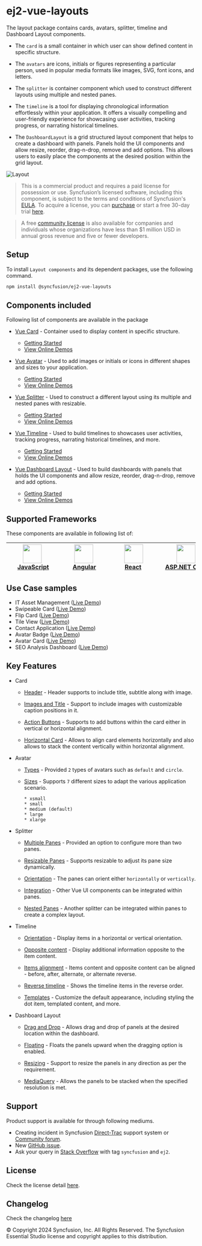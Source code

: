 # ej2-vue-layouts

The layout package contains cards, avatars, splitter, timeline and Dashboard Layout components. 

* The `card` is a small container in which user can show defined content in specific structure. 

* The `avatars` are icons, initials or figures representing a particular person, used in popular media formats like images, SVG, font icons, and letters.

* The `splitter` is container component which used to construct different layouts using multiple and nested panes.

* The `timeline` is a tool for displaying chronological information effortlessly within your application. It offers a visually compelling and user-friendly experience for showcasing user activities, tracking progress, or narrating historical timelines.

* The `DashboardLayout` is a grid structured layout component that helps to create a dashboard with panels. Panels hold the UI components and allow resize, reorder, drag-n-drop, remove and add options. This allows users to easily place the components at the desired position within the grid layout.

![Layout](https://ej2.syncfusion.com/products/images/layout/readme.png)

> This is a commercial product and requires a paid license for possession or use. Syncfusion’s licensed software, including this component, is subject to the terms and conditions of Syncfusion's [EULA](https://www.syncfusion.com/eula/es/). To acquire a license, you can [purchase](https://www.syncfusion.com/sales/products/?utm_source=npm&utm_medium=listing&utm_campaign=vue-layout-npm) or start a free 30-day trial [here](https://www.syncfusion.com/account/manage-trials/start-trials/?utm_source=npm&utm_medium=listing&utm_campaign=vue-layout-npm).

> A free [community license](https://www.syncfusion.com/products/communitylicense/?utm_source=npm&utm_medium=listing&utm_campaign=vue-layout-npm) is also available for companies and individuals whose organizations have less than $1 million USD in annual gross revenue and five or fewer developers.

## Setup

To install `Layout components` and its dependent packages, use the following command.

```sh
npm install @syncfusion/ej2-vue-layouts
```

## Components included

Following list of components are available in the package

* [Vue Card](https://www.syncfusion.com/vue-ui-components/vue-card?utm_source=npm&utm_medium=listing&utm_campaign=vue-layout-npm) - Container used to display content in specific structure.
  * [Getting Started](https://ej2.syncfusion.com/vue/documentation/card/getting-started/?utm_source=npm&utm_medium=listing&utm_campaign=vue-layout-npm)
  * [View Online Demos](https://ej2.syncfusion.com/vue/demos/?utm_source=npm&utm_medium=listing&utm_campaign=vue-layout-npm#/fluent2/card/basic.html)

* [Vue Avatar](https://www.syncfusion.com/vue-ui-components/vue-avatar?utm_source=npm&utm_medium=listing&utm_campaign=vue-layout-npm) - Used to add images or initials or icons in different shapes and sizes to your application.
  * [Getting Started](https://ej2.syncfusion.com/vue/documentation/avatar/getting-started/?utm_source=npm&utm_medium=listing&utm_campaign=vue-layout-npm)
  * [View Online Demos](https://ej2.syncfusion.com/vue/demos/?utm_source=npm&utm_medium=listing&utm_campaign=vue-layout-npm#/fluent2/avatar/default.html)

* [Vue Splitter](https://www.syncfusion.com/vue-ui-components/vue-splitter?utm_source=npm&utm_medium=listing&utm_campaign=vue-layout-npm) - Used to construct a different layout using its multiple and nested panes with resizable.
  * [Getting Started](https://ej2.syncfusion.com/vue/documentation/splitter/getting-started/?utm_source=npm&utm_medium=listing&utm_campaign=vue-layout-npm)
  * [View Online Demos](https://ej2.syncfusion.com/vue/demos/?utm_source=npm&utm_medium=listing&utm_campaign=vue-layout-npm#/fluent2/splitter/default.html)

* [Vue Timeline](https://www.syncfusion.com/vue-ui-components/vue-timeline?utm_source=npm&utm_medium=listing&utm_campaign=vue-layout-npm) - Used to build timelines to showcases user activities, tracking progress, narrating historical timelines, and more.
  * [Getting Started](https://ej2.syncfusion.com/vue/documentation/timeline/getting-started/?utm_source=npm&utm_medium=listing&utm_campaign=vue-layout-npm)
  * [View Online Demos](https://ej2.syncfusion.com/vue/demos/?utm_source=npm&utm_medium=listing&utm_campaign=vue-layout-npm#/fluent2/timeline/default.html) 

* [Vue Dashboard Layout](https://www.syncfusion.com/vue-ui-components/vue-dashboard-layout?utm_source=npm&utm_medium=listing&utm_campaign=vue-layout-npm) - Used to build dashboards with panels that holds the UI components and allow resize, reorder, drag-n-drop, remove and add options.
  * [Getting Started](https://ej2.syncfusion.com/vue/documentation/dashboard-layout/getting-started/?utm_source=npm&utm_medium=listing&utm_campaign=vue-layout-npm)
  * [View Online Demos](https://ej2.syncfusion.com/vue/demos/?utm_source=npm&utm_medium=listing&utm_campaign=vue-layout-npm#/fluent2/dashboard-layout/default.html)

## Supported Frameworks

These components are available in following list of:

| [<img src="https://ej2.syncfusion.com/github/images/js.svg" height="50" />](https://www.syncfusion.com/javascript-ui-controls?utm_medium=listing&utm_source=github)<br/>&nbsp;&nbsp;&nbsp;&nbsp;&nbsp;[JavaScript](https://www.syncfusion.com/javascript-ui-controls?utm_medium=listing&utm_source=github)&nbsp;&nbsp;&nbsp;&nbsp; | [<img src="https://ej2.syncfusion.com/github/images/angular-new.svg"  height="50" />](https://www.syncfusion.com/angular-components/?utm_medium=listing&utm_source=github)<br/>&nbsp;&nbsp;&nbsp;&nbsp;&nbsp;&nbsp;&nbsp;[Angular](https://www.syncfusion.com/angular-components/?utm_medium=listing&utm_source=github)&nbsp;&nbsp;&nbsp;&nbsp;&nbsp;&nbsp; | [<img src="https://ej2.syncfusion.com/github/images/react.svg" height="50" />](https://www.syncfusion.com/react-ui-components?utm_medium=listing&utm_source=github)<br/>&nbsp;&nbsp;&nbsp;&nbsp;&nbsp;&nbsp;&nbsp;&nbsp;[React](https://www.syncfusion.com/react-ui-components?utm_medium=listing&utm_source=github)&nbsp;&nbsp;&nbsp;&nbsp;&nbsp;&nbsp;&nbsp;&nbsp;&nbsp; | [<img src="https://ej2.syncfusion.com/github/images/netcore.svg" height="50" />](https://www.syncfusion.com/aspnet-core-ui-controls?utm_medium=listing&utm_source=github)<br/>&nbsp;&nbsp;[ASP.NET&nbsp;Core](https://www.syncfusion.com/aspnet-core-ui-controls?utm_medium=listing&utm_source=github)&nbsp;&nbsp; | [<img src="https://ej2.syncfusion.com/github/images/netmvc.svg" height="50" />](https://www.syncfusion.com/aspnet-mvc-ui-controls?utm_medium=listing&utm_source=github)<br/>&nbsp;&nbsp;[ASP.NET&nbsp;MVC](https://www.syncfusion.com/aspnet-mvc-ui-controls?utm_medium=listing&utm_source=github)&nbsp;&nbsp; | 
| :-----: | :-----: | :-----: | :-----: | :-----: |

## Use Case samples

* IT Asset Management ([Live Demo](https://ej2.syncfusion.com/showcase/vue/assetmanagement/?utm_source=npm&utm_medium=listing&utm_campaign=vue-layout-npm))
* Swipeable Card ([Live Demo](https://ej2.syncfusion.com/vue/demos/?utm_source=npm&utm_medium=listing&utm_campaign=vue-layout-npm#/fluent2/card/swipeable.html))
* Flip Card ([Live Demo](https://ej2.syncfusion.com/vue/demos/?utm_source=npm&utm_medium=listing&utm_campaign=vue-layout-npm#/fluent2/card/flip.html))
* Tile View ([Live Demo](https://ej2.syncfusion.com/vue/demos/?utm_source=npm&utm_medium=listing&utm_campaign=vue-layout-npm#/fluent2/card/tile.html))
* Contact Application ([Live Demo](https://ej2.syncfusion.com/vue/demos/?utm_source=npm&utm_medium=listing&utm_campaign=vue-layout-npm#/fluent2/avatar/listview.html))
* Avatar Badge ([Live Demo](https://ej2.syncfusion.com/vue/demos/?utm_source=npm&utm_medium=listing&utm_campaign=vue-layout-npm#/fluent2/avatar/badge.html))
* Avatar Card ([Live Demo](https://ej2.syncfusion.com/vue/demos/?utm_source=npm&utm_medium=listing&utm_campaign=vue-layout-npm#/fluent2/avatar/card.html))
* SEO Analysis Dashboard ([Live Demo](https://ej2.syncfusion.com/vue/demos/?utm_source=npm&utm_medium=listing&utm_campaign=vue-layout-npm#/fluent2/dashboard-layout/seodashboard.html.html))

## Key Features

* Card

  * [Header](https://ej2.syncfusion.com/vue/demos/?utm_source=npm&utm_medium=listing&utm_campaign=vue-layout-npm#/fluent2/card/basic.html) - Header supports to include title, subtitle along with image.

  * [Images and Title](https://ej2.syncfusion.com/vue/demos/?utm_source=npm&utm_medium=listing&utm_campaign=vue-layout-npm#/fluent2/card/reveal.html) - Support to include images with customizable caption positions in it.

  * [Action Buttons](https://ej2.syncfusion.com/vue/demos/?utm_source=npm&utm_medium=listing&utm_campaign=vue-layout-npm#/fluent2/card/vertical.html) - Supports to add buttons within the card either in vertical or horizontal alignment.

  * [Horizontal Card](https://ej2.syncfusion.com/vue/demos/?utm_source=npm&utm_medium=listing&utm_campaign=vue-layout-npm#/fluent2/card/horizontal.html) - Allows to align card elements horizontally and also allows to stack the content vertically within horizontal alignment.

* Avatar
  * [Types](https://ej2.syncfusion.com/vue/demos/?utm_source=npm&utm_medium=listing&utm_campaign=vue-layout-npm#/fluent2/avatar/default.html) - Provided `2` types of avatars such as `default` and `circle`.

  * [Sizes](https://ej2.syncfusion.com/vue/demos/?utm_source=npm&utm_medium=listing&utm_campaign=vue-layout-npm#/fluent2/avatar/types.html) - Supports `7` different sizes to adapt the various application scenario.

        * xsmall
        * small
        * medium (default)
        * large
        * xlarge

* Splitter

  * [Multiple Panes](https://ej2.syncfusion.com/vue/demos/?utm_source=npm&utm_medium=listing&utm_campaign=vue-layout-npm#/fluent2/splitter/default.html) - Provided an option to configure more than two panes.

  * [Resizable Panes](https://ej2.syncfusion.com/vue/demos/?utm_source=npm&utm_medium=listing&utm_campaign=vue-layout-npm#/fluent2/splitter/code-editor-layout.html) - Supports resizable to adjust its pane size dynamically.

  * [Orientation](https://ej2.syncfusion.com/vue/demos/?utm_source=npm&utm_medium=listing&utm_campaign=vue-layout-npm#/fluent2/splitter/default.html) - The panes can orient either `horizontally` or `vertically`.

  * [Integration](https://ej2.syncfusion.com/vue/demos/?utm_source=npm&utm_medium=listing&utm_campaign=vue-layout-npm#/fluent2/splitter/accordion-navigation-menu.html) - Other Vue UI components can be integrated within panes.

  * [Nested Panes](https://ej2.syncfusion.com/vue/demos/?utm_source=npm&utm_medium=listing&utm_campaign=vue-layout-npm#/fluent2/splitter/code-editor-layout.html) - Another splitter can be integrated within panes to create a complex layout.

* Timeline

  * [Orientation](https://ej2.syncfusion.com/vue/demos/?utm_source=npm&utm_medium=listing&utm_campaign=vue-layout-npm#/fluent2/timeline/api.html) - Display items in a horizontal or vertical orientation.

  * [Opposite content](https://ej2.syncfusion.com/vue/demos/?utm_source=npm&utm_medium=listing&utm_campaign=vue-layout-npm#/fluent2/timeline/api.html) -  Display additional information opposite to the item content.
  
  * [Items alignment](https://ej2.syncfusion.com/vue/demos/?utm_source=npm&utm_medium=listing&utm_campaign=vue-layout-npm#/fluent2/timeline/api.html) - Items content and opposite content can be aligned - before, after, alternate, or alternate reverse.
  
  * [Reverse timeline](https://ej2.syncfusion.com/vue/demos/?utm_source=npm&utm_medium=listing&utm_campaign=vue-layout-npm#/fluent2/timeline/api.html) - Shows the timeline items in the reverse order.
  
  * [Templates](https://ej2.syncfusion.com/vue/demos/?utm_source=npm&utm_medium=listing&utm_campaign=vue-layout-npm#/fluent2/timeline/template.html) - Customize the default appearance, including styling the dot item, templated content, and more.

* Dashboard Layout
 
   * [Drag and Drop](https://ej2.syncfusion.com/vue/demos/?utm_source=npm&utm_medium=listing&utm_campaign=vue-layout-npm#/fluent2/dashboard-layout/api.html) - Allows drag and drop of panels at the desired location within the dashboard.

   * [Floating](https://ej2.syncfusion.com/vue/demos/?utm_source=npm&utm_medium=listing&utm_campaign=vue-layout-npm#/fluent2/dashboard-layout/api.html) - Floats the panels upward when the dragging option is enabled.

   * [Resizing](https://ej2.syncfusion.com/vue/demos/?utm_source=npm&utm_medium=listing&utm_campaign=vue-layout-npm#/fluent2/dashboard-layout/api.html) - Support to resize the panels in any direction as per the requirement.

   * [MediaQuery](https://ej2.syncfusion.com/vue/demos/?utm_source=npm&utm_medium=listing&utm_campaign=vue-layout-npm#/fluent2/dashboard-layout/default.html) - Allows the panels to be stacked when the specified resolution is met.

## Support

Product support is available for through following mediums.

* Creating incident in Syncfusion [Direct-Trac](https://www.syncfusion.com/support/directtrac/incidents/?utm_source=npm&utm_medium=listing&utm_campaign=vue-layout-npm) support system or [Community forum](https://www.syncfusion.com/forums/essential-js2/?utm_source=npm&utm_medium=listing&utm_campaign=vue-layout-npm).
* New [GitHub issue](https://github.com/syncfusion/ej2-vue-ui-components/issues/new/?utm_source=npm&utm_medium=listing&utm_campaign=vue-layout-npm).
* Ask your query in [Stack Overflow](https://stackoverflow.com/?utm_source=npm&utm_medium=listing&utm_campaign=vue-layout-npm) with tag `syncfusion` and `ej2`.

## License

Check the license detail [here](https://github.com/syncfusion/ej2-vue-ui-components/blob/master/license/?utm_source=npm&utm_medium=listing&utm_campaign=vue-layout-npm).

## Changelog

Check the changelog [here](https://github.com/syncfusion/ej2-vue-ui-components/blob/master/components/layouts/CHANGELOG.md/?utm_source=npm&utm_medium=listing&utm_campaign=vue-layout-npm)

© Copyright 2024 Syncfusion, Inc. All Rights Reserved. The Syncfusion Essential Studio license and copyright applies to this distribution.